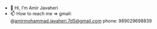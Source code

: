 - 👋 Hi, I’m Amir Javaheri 
- 📫 How to reach me =>
gmail: @amirmohammad.javaheri.7d5@gmail.com
phone: 989029698839

<!---
amirMJ0x0/amirMJ0x0 is a ✨ special ✨ repository because its `README.md` (this file) appears on your GitHub profile.
You can click the Preview link to take a look at your changes.
--->
